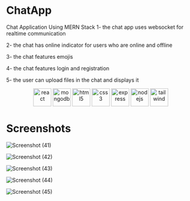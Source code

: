 # ChatApp
Chat Application Using MERN Stack
1- the chat app uses websocket for realtime communication 

2- the chat has online indicator for users who are online and offline

3- the chat features emojis

4- the chat features login and registration

5- the user can upload files in the chat and displays it


<p align="center">

<img src="https://cdn.simpleicons.org/react" alt="react" height="48" width="48">
<img src="https://cdn.simpleicons.org/mongodb" alt="mongodb" height="48" width="48">
<img src="https://cdn.simpleicons.org/html5" alt="html5" height="48" width="48">
<img src="https://cdn.simpleicons.org/css3" alt="css3" height="48" width="48">
<img src="https://cdn.simpleicons.org/express" alt="express" height="48" width="48">
<img src="https://cdn.simpleicons.org/nodedotjs" alt="nodejs" height="48" width="48">
<img src="https://cdn.simpleicons.org/tailwindcss" alt="tailwind" height="48" width="48">
</p>


# Screenshots
![Screenshot (41)](https://github.com/Waleed-xc/ChatApp/assets/102128756/0638878a-395c-4a92-9062-5589d3cf6028)

![Screenshot (42)](https://github.com/Waleed-xc/ChatApp/assets/102128756/0a11a8fa-aafa-4a09-8bb1-3b3a24692f43)

![Screenshot (43)](https://github.com/Waleed-xc/ChatApp/assets/102128756/c1911609-8cf1-4fc2-b09c-2ec8fdabe03b)

![Screenshot (44)](https://github.com/Waleed-xc/ChatApp/assets/102128756/6ddc3859-f46b-4c14-8e93-b41aab08c6ff)

![Screenshot (45)](https://github.com/Waleed-xc/ChatApp/assets/102128756/02aa6fbe-eada-4bb7-980c-c8c5c3b9bc6d)



